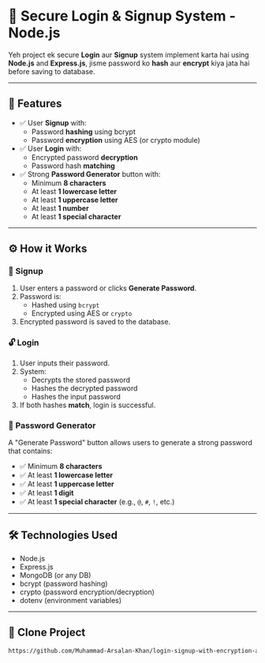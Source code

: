 # 🔐 Secure Login & Signup System - Node.js

Yeh project ek secure **Login** aur **Signup** system implement karta hai using **Node.js** and **Express.js**, jisme password ko **hash** aur **encrypt** kiya jata hai before saving to database.

---

## 📌 Features

- ✅ User **Signup** with:
  - Password **hashing** using bcrypt
  - Password **encryption** using AES (or crypto module)
- ✅ User **Login** with:
  - Encrypted password **decryption**
  - Password hash **matching**
- ✅ Strong **Password Generator** button with:
  - Minimum **8 characters**
  - At least **1 lowercase letter**
  - At least **1 uppercase letter**
  - At least **1 number**
  - At least **1 special character**

---

## ⚙️ How it Works

### 🔐 Signup

1. User enters a password or clicks **Generate Password**.
2. Password is:
   - Hashed using `bcrypt`
   - Encrypted using AES or `crypto`
3. Encrypted password is saved to the database.

### 🔓 Login

1. User inputs their password.
2. System:
   - Decrypts the stored password
   - Hashes the decrypted password
   - Hashes the input password
3. If both hashes **match**, login is successful.

### 🔑 Password Generator

A "Generate Password" button allows users to generate a strong password that contains:

- ✅ Minimum **8 characters**
- ✅ At least **1 lowercase letter**
- ✅ At least **1 uppercase letter**
- ✅ At least **1 digit**
- ✅ At least **1 special character** (e.g., `@`, `#`, `!`, etc.)

---

## 🛠 Technologies Used

- Node.js
- Express.js
- MongoDB (or any DB)
- bcrypt (password hashing)
- crypto (password encryption/decryption)
- dotenv (environment variables)

---

## 📁 Clone Project
```bash
https://github.com/Muhammad-Arsalan-Khan/login-signup-with-encryption-and-hashing.git
```


